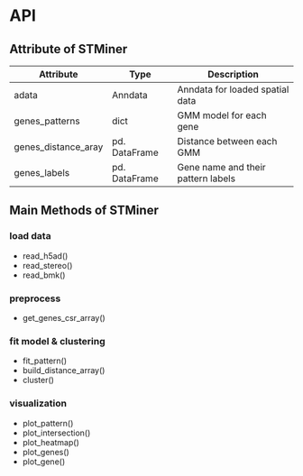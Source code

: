 # API

## Attribute of STMiner

| Attribute           | Type         | Description                        |
|---------------------|--------------|------------------------------------|
| adata               | Anndata      | Anndata for loaded spatial data    |
| genes_patterns      | dict         | GMM model for each gene            |
| genes_distance_aray | pd. DataFrame | Distance between each GMM          |
| genes_labels        | pd. DataFrame | Gene name and their pattern labels |

## Main Methods of STMiner 

### load data

* read_h5ad()
* read_stereo()
* read_bmk()

### preprocess

* get_genes_csr_array()

### fit model & clustering

* fit_pattern()
* build_distance_array()
* cluster()

### visualization

* plot_pattern()
* plot_intersection()
* plot_heatmap()
* plot_genes()
* plot_gene()
